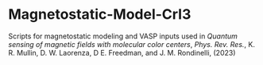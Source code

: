 # Magnetostatic-Model-CrI3 
Scripts for magnetostatic modeling and VASP inputs used in *Quantum sensing of magnetic fields with molecular color centers*, *Phys. Rev. Res.*, K. R. Mullin, D. W. Laorenza, D E. Freedman, and J. M. Rondinelli,  (2023)

